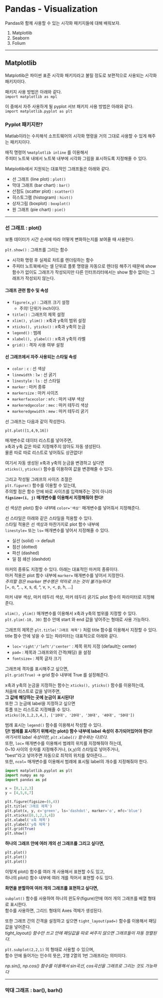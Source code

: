 # Pandas - Visualization

Pandas와 함께 사용할 수 있는 시각화 패키지들에 대해 배워보자. 

1. Matplotlib
2. Seaborn
3. Folium

---

## Matplotlib

Matplotlib은 파이썬 표준 시각화 패키지라고 불릴 정도로 보편적으로 사용되는 시각화 패키지이다.  

패키지 사용 방법은 아래와 같다.  
`import matplotlib as mpl`  

이 중에서 자주 사용하게 될 pyplot 서브 패키지 사용 방법은 아래와 같다.   
`import matplotlib.pyplot as plt`  

### Pyplot 패키지란?

Matlab이라는 수치해석 소프트웨어의 시각화 명령을 거의 그대로 사용할 수 있게 해주는 패키지이다.  

매직 명령어 `%matplotlib inline` 를 이용해서   
주피터 노트북 내에서 노트북 내부에 시각화 그림을 표시하도록 지정해줄 수 있다.  

Matplotlib에서 지원되는 대표적인 그래프들은 아래와 같다.  

- 선 그래프 (line plot) : `plot()`
- 막대 그래프 (bar chart) : `bar()`
- 산점도 (scatter plot) : `scatter()`
- 히스토그램 (histogram) : `hist()`  
- 상자그림 (boxplot) : `boxplot()`
- 원 그래프 (pie chart) : `pie()`  

---

### 선 그래프 : plot()

보통 데이터가 시간 순서에 따라 어떻게 변화하는지를 보여줄 때 사용한다.  

`plt.show()` : 그래프를 그리는 함수
- 시각화 명령 후 실제로 차트를 렌더링하는 함수 
- 주피터 노트북에서는 셀 단위로 플롯 명령을 자동으로 렌더링 해주기 때문에 show 함수가 없이도 그래프가 작성되지만 다른 인터프리터에서는 show 함수 없이는 그래프가 작성되지 않는다.  

#### 그래프 관련 함수 및 속성

- `figure(x,y)` : 그래프 크기 설정 
    - 주의! 단위가 inch이다. 
- `title()` : 그래프의 제목 설정 
- `xlim(), ylim()` : x축과 y축의 범위 설정 
- `xticks(), yticks()` : x축과 y축의 눈금
- `legend()` : 범례
- `xlabel(), ylabel()` : x축과 y축의 라벨  
- `grid()` : 격자 사용 여부 설정  

#### 선 그래프에서 자주 사용되는 스타일 속성  

- `color` : `c` : 선 색상  
- `linewidth` : `lw` : 선 굵기
- `linestyle` : `ls` : 선 스타일
- `marker` : 마커 종류
- `markersize` : 마커 사이즈
- `markerfacecolor` : `mfc` : 마커 내부 색상
- `markeredgecolor` : `mec` : 마커 테두리 색상 
- `markeredgewidth` : `mew` : 마커 테두리 굵기


선 그래프는 다음과 같이 작성한다.  

`plt.plot([1,4,9,16])`  

매개변수로 데이터 리스트를 넣어주면,  
x축과 y축 값은 따로 지정해주지 않아도 자동 생성된다.  
물론 따로 따로 리스트로 넣어줘도 상관없다! 

여기서 자동 생성된 x축과 y축의 눈금을 변경하고 싶다면  
`xticks()`, `yticks()` 함수를 이용하여 값을 변경해줄 수 있다.   

그리고 작성될 그래프의 사이즈 조절은  
`plt.figure()` 함수를 이용할 수 있는데,  
주의할 점은 함수 안에 바로 사이즈를 입력해주는 것이 아니라  
**`figsize=(i, j)` 매개변수를 이용해서 지정해줘야 한다!**

선 색상은 plot() 함수 *내부*에 `color='색상'` 매개변수를 넣어줘서 지정해준다.  

선 스타일은 아래와 같은 스타일을 적용할 수 있다.  
스타일 적용은 선 색상과 마찬가지로 plot 함수 내부에  
`linestyle=` 또는 `ls=` 매개변수를 넣어서 지정해줄 수 있다. 
- 실선 (solid) -> default
- 점선 (dotted)
- 파선 (dashed)
- 일 점 쇄선 (dashdot)

마커의 종류도 지정할 수 있다. 아래는 대표적인 마커의 종류이다.  
마커 적용은 plot 함수 내부에 `marker=` 매개변수를 넣어서 지정한다.   
*주의할 점은 marker 변수명은 약자로 쓰는 것이 불가능하다!*  
[+, o, *, ., x, s, d, ^, v, >, <, p, h, ...] 

마커 내부 색상, 마커 테두리 색상, 마커 테두리 굵기도 plot 함수의 파라미터로 지정해준다. 

`xlim(), ylim()` 매개변수를 이용해서 x축과 y축의 범위를 지정할 수 있다.  
`plt.ylim(-10, 30)` 함수 안에 start 와 end 값을 넣어주는 형태로 사용 가능하다. 

그래프의 제목은 `plt.title('그래프 제목')` 처럼 title 함수를 이용해서 지정할 수 있다.  
title 함수 안에 넣을 수 있는 파라미터는 대표적으로 아래와 같다.  
- `loc='right'/'left'/'center'` : 제목 위치 지정 (default는 center)
- `pad=` : 제목과 그래프와의 간격(패딩) 을 설정
- `fontsize=` : 제목 글자 크기

그래프에 격자를 표시해주고 싶으면,  
`plt.grid(True)` -> grid 함수 내부에 True 를 설정해준다. 

x축과 y축의 눈금을 지정하는 함수는 `xticks(), yticks()` 함수를 이용하는데,  
처음에 리스트로 값을 넣어주면,  
**그 값에 해당하는 곳에 눈금이 표시된다!**  
또한 그 눈금에 label을 지정하고 싶으면  
튜플 또는 리스트로 지정해줄 수 있다.  
`xticks([0,1,2,3,4,], ['10대', '20대', '30대', '40대', '50대'])`  

범례 표시는 `legend()` 함수를 이용해서 작성할 수 있다.  
**단! 범례를 표시하기 위해서는 plot() 함수 내부에 label 속성이 추가되어있어야 한다!**  
*여기서의 label 속성이란, `plt.xlabel()` 함수와는 다르다.*  
또한, `loc=` 매개변수를 이용해서 범례의 위치를 지정해줘야 하는데,  
0~10 사이의 숫자를 지정해주거나, (x,y)의 스타일로 넣어주거나,  
"best"라고 넣어주면 자동으로 최적의 위치를 찾아준다....  
또한, `ncol=` 매개변수를 이용해서 범례에 표시될 label의 개수를 지정해줘야 한다.  

```py
import matplotlib.pyplot as plt
import numpy as np
import pandas as pd

x = [0,1,2,3]
y = [4,5,6,7]

plt.figure(figsize=(6,4))
plt.title('그래프 제목')
plt.plot(x, y, c='green', ls='dashdot', marker='o', mfc='blue')
plt.xticks([0,1,2,3,4])
plt.xlabel('x축 제목')
plt.ylabel('y축 제목')
plt.grid(True)
plt.show()
```

**하나의 그래프 안에 여러 개의 선 그래프를 그리고 싶다면,**  

```py
plt.plot()
plt.plot()
plt.plot()
```

이렇게 plot() 함수를 여러 개 사용해서 표현할 수도 있고,  
하나의 plot() 함수 내부에 여러 개를 적어서 표현할 수도 있다.  

**화면을 분할하여 여러 개의 그래프를 표현하고 싶다면,**  

`subplot()` 함수를 사용하여 하나의 윈도우(figure)안에 여러 개의 그래프를 배열 형태로 표시한다.  
함수를 사용하면, 그리드 형태의 Axes 객체가 생성된다.  

또한 그래프 간의 간격을 설정하고 싶으면 `tight_layout(pad=)` 함수를 이용해서 패딩값을 넣어준다.  
*tight_layout() 함수만 쓰고 안에 패딩값을 따로 써주지 않으면 그래프들이 자동 정렬된다.*

`plt.subplot(2,2,1)` 의 형태로 사용할 수 있으며,  
함수 안에 들어가는 인수의 뜻은, 2행 2열의 1번 그래프라는 의미이다. 

*np.sin(), np.cos() 함수를 이용해서 sin곡선, cos곡선을 그래프로 그리는 것도 가능하다*  

---

### 막대 그래프 : bar(), barh()



